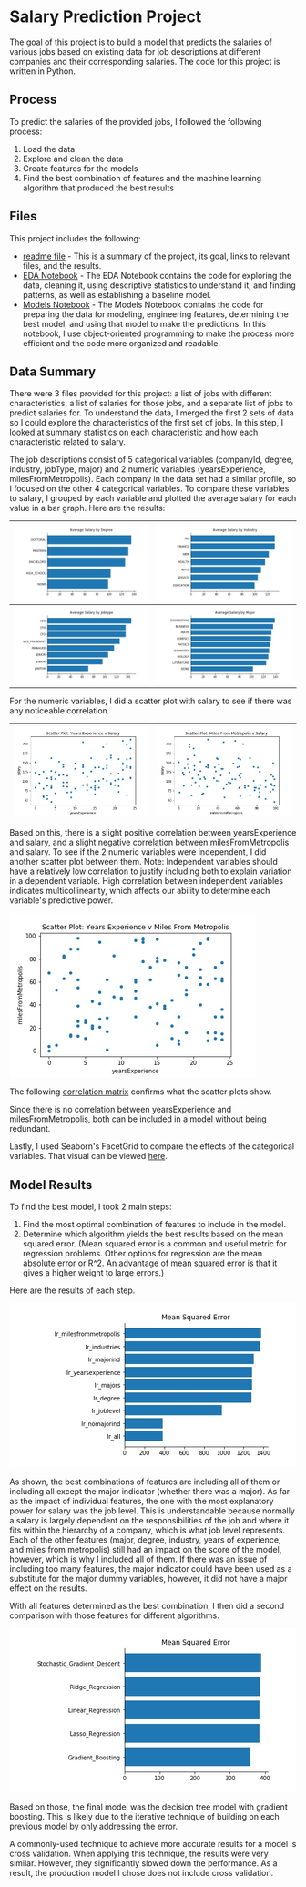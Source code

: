 # Salary Prediction Project
The goal of this project is to build a model that predicts the salaries of various jobs based on existing data for job descriptions at different companies and their corresponding salaries.  The code for this project is written in Python.

## Process
To predict the salaries of the provided jobs, I followed the following process:
1. Load the data
2. Explore and clean the data
3. Create features for the models
4. Find the best combination of features and the machine learning algorithm that produced the best results

## Files
This project includes the following:
- [readme file](https://github.com/albert-ntiri/salary_prediction_project/blob/master/README.md) - This is a summary of the project, its goal, links to relevant files, and the results.
- [EDA Notebook](https://github.com/albert-ntiri/salary_prediction_project/blob/master/Salary%20Prediction%20Notebook%20EDA.ipynb) - The EDA Notebook contains the code for exploring the data, cleaning it, using descriptive statistics to understand it, and finding patterns, as well as establishing a baseline model.
- [Models Notebook](https://github.com/albert-ntiri/salary_prediction_project/blob/master/Salary%20Prediction%20Notebook%20Models.ipynb) - The Models Notebook contains the code for preparing the data for modeling, engineering features, determining the best model, and using that model to make the predictions.  In this notebook, I use object-oriented programming to make the process more efficient and the code more organized and readable.

## Data Summary
There were 3 files provided for this project: a list of jobs with different characteristics, a list of salaries for those jobs, and a separate list of jobs to predict salaries for.  To understand the data, I merged the first 2 sets of data so I could explore the characteristics of the first set of jobs.  In this step, I looked at summary statistics on each characteristic and how each characteristic related to salary.

The job descriptions consist of 5 categorical variables (companyId, degree, industry, jobType, major) and 2 numeric variables (yearsExperience, milesFromMetropolis).  Each company in the data set had a similar profile, so I focused on the other 4 categorical variables.  To compare these variables to salary, I grouped by each variable and plotted the average salary for each value in a bar graph.  Here are the results:

| ![](charts/bar_avg_salary_by_degree.jpg) | ![](charts/bar_avg_salary_by_industry.jpg) |
|-------------|-----------|
| ![](charts/bar_avg_salary_by_jobType.jpg) | ![](charts/bar_avg_salary_by_major.jpg) |

For the numeric variables, I did a scatter plot with salary to see if there was any noticeable correlation.

| ![](charts/scatterplot_yearsExperience_salary.jpg) | ![](charts/scatterplot_milesFromMetropolis_salary.jpg) |
|-------------|-----------|

Based on this, there is a slight positive correlation between yearsExperience and salary, and a slight negative correlation between milesFromMetropolis and salary.  To see if the 2 numeric variables were independent, I did another scatter plot between them.  Note: Independent variables should have a relatively low correlation to justify including both to explain variation in a dependent variable.  High correlation between independent variables indicates multicollinearity, which affects our ability to determine each variable's predictive power.

![](charts/scatterplot_yearsExperience_milesFromMetropolis.jpg)

The following [correlation matrix](charts/correlation_matrix.csv) confirms what the scatter plots show.

Since there is no correlation between yearsExperience and milesFromMetropolis, both can be included in a model without being redundant.

Lastly, I used Seaborn's FacetGrid to compare the effects of the categorical variables.  That visual can be viewed [here](charts/facetgrid_salarykde_by_industry_jobType_degree.jpg).

## Model Results
To find the best model, I took 2 main steps:
1. Find the most optimal combination of features to include in the model.
2. Determine which algorithm yields the best results based on the mean squared error.  (Mean squared error is a common and useful metric for regression problems.  Other options for regression are the mean absolute error or R^2. An advantage of mean squared error is that it gives a higher weight to large errors.)

Here are the results of each step.

![](charts/model_comparison_features.jpg)

As shown, the best combinations of features are including all of them or including all except the major indicator (whether there was a major).  As far as the impact of individual features, the one with the most explanatory power for salary was the job level.  This is understandable because normally a salary is largely dependent on the responsibilities of the job and where it fits within the hierarchy of a company, which is what job level represents.  Each of the other features (major, degree, industry, years of experience, and miles from metropolis) still had an impact on the score of the model, however, which is why I included all of them.  If there was an issue of including too many features, the major indicator could have been used as a substitute for the major dummy variables, however, it did not have a major effect on the results.

With all features determined as the best combination, I then did a second comparison with those features for different algorithms.

![](charts/model_comparison_algorithms.jpg)

Based on those, the final model was the decision tree model with gradient boosting.  This is likely due to the iterative technique of building on each previous model by only addressing the error.

A commonly-used technique to achieve more accurate results for a model is cross validation.  When applying this technique, the results were very similar.  However, they significantly slowed down the performance.  As a result, the production model I chose does not include cross validation.
